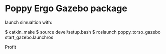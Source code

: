 # Poppy Ergo Gazebo package

launch simualtion with:

$ catkin_make
$ source devel/setup.bash
$ roslaunch poppy_torso_gazebo start_gazebo.launchros

Profit
